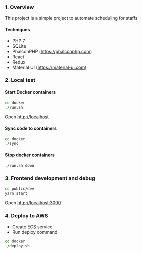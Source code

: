 ### 1. Overview

This project is a simple project to automate scheduling for staffs

#### Techniques
* PHP 7
* SQLite
* PhalconPHP (https://phalconphp.com)
* React
* Redux
* Material UI (https://material-ui.com)

### 2. Local test

#### Start Docker containers

```bash
cd docker
./run.sh
```

Open [http://localhost](http://localhost)

#### Sync code to containers

```bash
cd docker
./sync
```

#### Stop docker containers

```bash
./run.sh down
```

### 3. Frontend development and debug

```bash
cd public/dev
yarn start
```

Open [http://localhost:3000](http://localhost:3000)

### 4. Deploy to AWS

* Create ECS service
* Run deploy command

```bash
cd docker
./deploy.sh
```